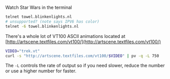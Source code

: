 Watch Star Wars in the terminal
```bash
telnet towel.blinkenlights.nl
# unsupported? (note says IPV6 has color)
telnet -6 towel.blinkenlights.nl
```

There's a whole lot of VT100 ASCII animations located at
[http://artscene.textfiles.com/vt100/](http://artscene.textfiles.com/vt100/)

```bash
VIDEO="trek.vt"
curl -s "http://artscene.textfiles.com/vt100/$VIDEO" | pv -q -L 750
```
The `-L` controls the rate of output so if you need slower, reduce the number or
use a higher number for faster.

